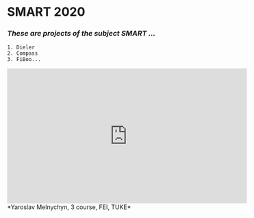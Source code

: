 # SMART 2020

### *These are projects of the subject SMART ...*

	1. Dieler
	2. Compass
	3. FiBoo...

<iframe width="560" height="315"
src="https://www.youtube.com/watch?v=kU86O0xagdk" 
frameborder="0" 
allow="accelerometer; autoplay; encrypted-media; gyroscope; picture-in-picture" 
allowfullscreen></iframe>
*Yaroslav Melnychyn, 3 course, FEI, TUKE*

